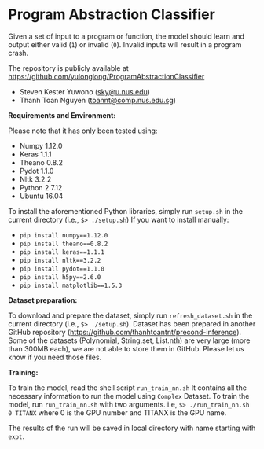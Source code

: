 Program Abstraction Classifier
===================================
Given a set of input to a program or function, the model should learn and output either valid (`1`) or invalid (`0`).
Invalid inputs will result in a program crash.

The repository is publicly available at https://github.com/yulonglong/ProgramAbstractionClassifier 

- Steven Kester Yuwono (sky@u.nus.edu)
- Thanh Toan Nguyen (toannt@comp.nus.edu.sg) 

**Requirements and Environment:**  

Please note that it has only been tested using:
- Numpy 1.12.0
- Keras 1.1.1
- Theano 0.8.2
- Pydot 1.1.0
- Nltk 3.2.2
- Python 2.7.12
- Ubuntu 16.04

To install the aforementioned Python libraries, simply run `setup.sh` in the current directory (i.e., `$> ./setup.sh`)
If you want to install manually:
- `pip install numpy==1.12.0`
- `pip install theano==0.8.2`
- `pip install keras==1.1.1`
- `pip install nltk==3.2.2`
- `pip install pydot==1.1.0`
- `pip install h5py==2.6.0`
- `pip install matplotlib==1.5.3`


**Dataset preparation:**

To download and prepare the dataset, simply run `refresh_dataset.sh` in the current directory (i.e., `$> ./setup.sh`). 
Dataset has been prepared in another GitHub repository (https://github.com/thanhtoantnt/precond-inference).
Some of the datasets (Polynomial, String.set, List.nth) are very large (more than 300MB each), we are not able to store them in GitHub. Please let us know if you need those files.


**Training:**

To train the model, read the shell script `run_train_nn.sh`
It contains all the necessary information to run the model using `Complex` Dataset.
To train the model, run `run_train_nn.sh` with two arguments.
i.e, `$> ./run_train_nn.sh 0 TITANX` where 0 is the GPU number and TITANX is the GPU name.

The results of the run will be saved in local directory with name starting with `expt`.

